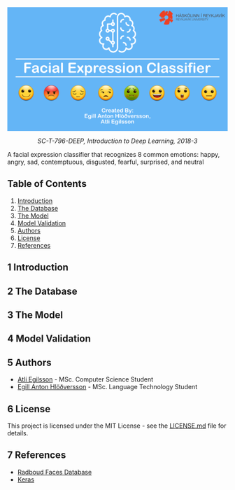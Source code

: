 <img src="images/header.png" alt="Reykjavik University Logo" align="middle"/>

<p align="center"><i>SC-T-796-DEEP, Introduction to Deep Learning, 2018-3 </i></p>

A facial expression classifier that recognizes 8 common emotions: happy, angry, sad, contemptuous, disgusted, fearful, surprised, and neutral

## Table of Contents
1. [Introduction](#1-introduction)
2. [The Database](#2-the-database)
3. [The Model](#3-the-model)
4. [Model Validation](#4-model-validation)
6. [Authors](#5-authors)
8. [License](#6-license)
7. [References](#7-references)


## 1 Introduction

## 2 The Database

## 3 The Model

## 4 Model Validation

## 5 Authors
* [Atli Egilsson](https://github.com/atliegils) - MSc. Computer Science Student
* [Egill Anton Hlöðversson](https://github.com/egillanton) - MSc. Language Technology Student

## 6 License
This project is licensed under the MIT License - see the [LICENSE.md](LICENSE.md) file for details.

## 7 References
* [Radboud Faces Database](http://www.socsci.ru.nl:8180/RaFD2/RaFD?p=main)
* [Keras](https://keras.io)
